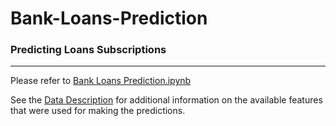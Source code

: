# Bank-Loans-Prediction
### Predicting Loans Subscriptions

---
Please refer to [Bank Loans Prediction.ipynb](Bank%20Loans%20Prediction.ipynb)

See the [Data Description](data/data_dictionary.txt) for additional information on the available features that were used for making the predictions.
